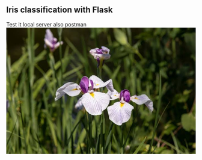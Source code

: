 ## Iris classification with Flask  <br>
Test it local server also postman <br>
![Flower](static\images.jpeg)
